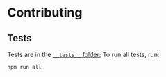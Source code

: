 # Contributing

## Tests

Tests are in the [`__tests__` folder](./__tests__/);
To run all tests, run:

```sh
npm run all
```